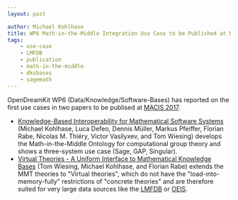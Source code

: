 ```yaml
---
layout: post

author: Michael Kohlhase
title: WP6 Math-in-the-Middle Integration Use Case to be Published at MACIS-2017 (two papers)
tags:
    - use-case
    - LMFDB
    - publication
    - math-in-the-middle
    - dksbases
    - sagemath
---
```


OpenDreamKit WP6 (Data/Knowledge/Software-Bases) has reported on the first use cases in
two papers to be publised at [MACIS 2017](https://macis2017.sba-research.org/).
 * [Knowledge-Based Interoperability for Mathematical Software Systems](https://github.com/OpenDreamKit/OpenDreamKit/blob/master/WP6/MACIS17-interop/crc.pdf) (Michael Kohlhase, Luca Defeo, Dennis Müller, Markus Pfeiffer, Florian Rabe, Nicolas M. Thiéry, Victor Vasilyxev, and Tom Wiesing) develops the Math-in-the-Middle Ontology for computational group theory and shows a three-system use case (Sage, GAP, Singular). 
 * [Virtual Theories - A Uniform Interface to Mathematical Knowledge Bases](https://github.com/OpenDreamKit/OpenDreamKit/blob/master/WP6/MACIS17-vt/crc.pdf) (Tom Wiesing, Michael Kohlhase, and Florian Rabe) extends the MMT theories to "Virtual theories", which do not have the "load-into-memory-fully" restrictions of "concrete theories" and are therefore suited for very large data sources like the [LMFDB](http://lmfdb.org) or [OEIS](http:/oeis.org). 
